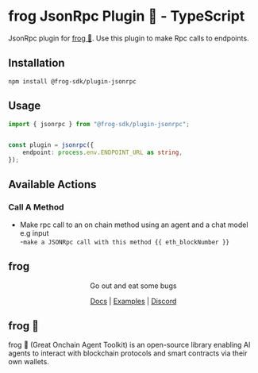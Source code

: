 # frog JsonRpc Plugin 🐸 - TypeScript

JsonRpc plugin for [frog 🐸](https://ohmyfrog.dev). Use this plugin to make Rpc calls to endpoints.

## Installation
```
npm install @frog-sdk/plugin-jsonrpc
```

## Usage

```typescript
import { jsonrpc } from "@frog-sdk/plugin-jsonrpc";


const plugin = jsonrpc({
    endpoint: process.env.ENDPOINT_URL as string,
});
```

## Available Actions

### Call A Method
- Make rpc call to an on chain method using an agent and a  chat model e.g input  
    -`make a JSONRpc call with this method {{ eth_blockNumber }}` 


## frog

<div align="center">
Go out and eat some bugs

[Docs](https://ohmyfrog.dev) | [Examples](https://github.com/frog-sdk/frog/tree/main/typescript/examples) | [Discord](https://discord.gg/2F8zTVnnFz)</div>

## frog 🐸
frog 🐸 (Great Onchain Agent Toolkit) is an open-source library enabling AI agents to interact with blockchain protocols and smart contracts via their own wallets.
